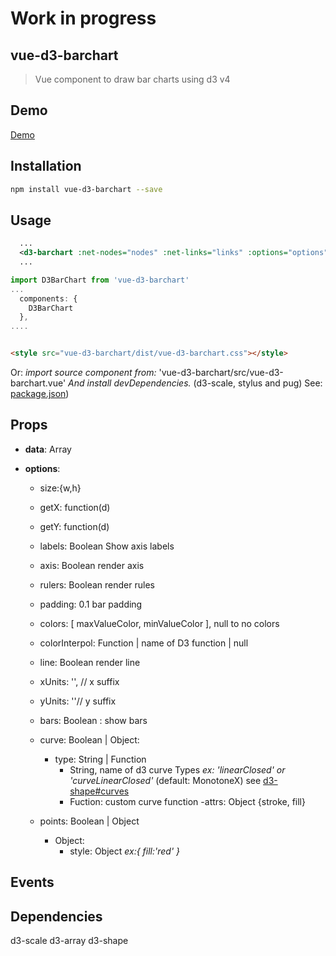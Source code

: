 # Work in progress

## vue-d3-barchart 
 > Vue component to draw bar charts using d3 v4

## Demo

[Demo](https://emiliorizzo.github.io/vue-d3-barchart/)

## Installation

``` bash
npm install vue-d3-barchart --save

```

## Usage


```xml
  ...  
  <d3-barchart :net-nodes="nodes" :net-links="links" :options="options" />
  ...

```
``` javascript  
import D3BarChart from 'vue-d3-barchart'
...
  components: {
    D3BarChart
  },
....
```
``` html

<style src="vue-d3-barchart/dist/vue-d3-barchart.css"></style>

```

Or: *import source component from:* 'vue-d3-barchart/src/vue-d3-barchart.vue'
*And install devDependencies.* (d3-scale, stylus and pug) 
See: [package.json](https://github.com/emiliorizzo/vue-d3-barchart/blob/master/package.json))


## Props

  - **data**: Array 

- **options**:
  - size:{w,h} 
  - getX: function(d)
  - getY: function(d)
  
  - labels: Boolean
      Show axis labels
  
  - axis: Boolean
      render axis
  
  - rulers: Boolean
      render rules
  
  - padding: 0.1 
    bar padding
  
  - colors: [ maxValueColor, minValueColor ], null to no colors

  - colorInterpol: Function | name of D3 function | null
  
  - line: Boolean
    render line
  
  - xUnits: '', // x  suffix
  - yUnits: ''//  y suffix
  - bars: Boolean : show bars
  
  - curve: Boolean | Object:
    - type: String | Function
      - String, name of d3 curve Types 
        *ex: 'linearClosed' or 'curveLinearClosed'* (default: MonotoneX)
        see [d3-shape#curves](https://github.com/d3/d3-shape#curves)
      - Fuction: custom curve function
    -attrs: Object {stroke, fill} 
  
  - points: Boolean | Object
    - Object: 
      - style: Object *ex:{ fill:'red' }*


## Events

## Dependencies

d3-scale
d3-array
d3-shape


